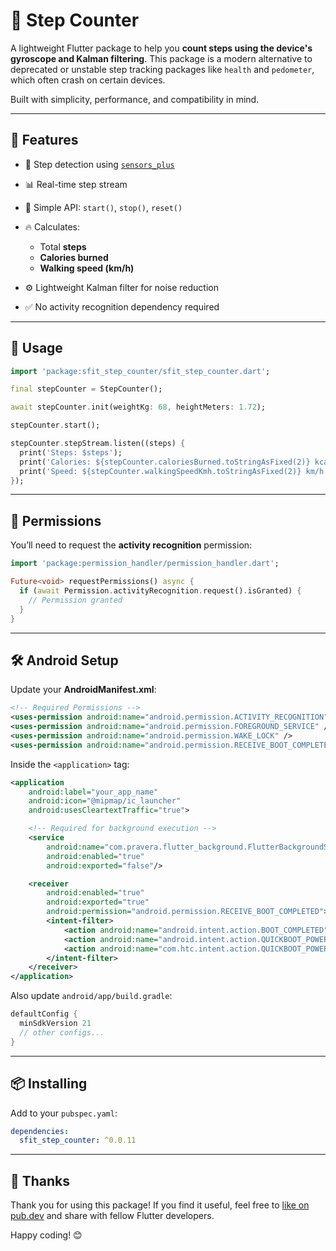 # 🏃 Step Counter

A lightweight Flutter package to help you **count steps using the device's gyroscope and Kalman filtering**. This package is a modern alternative to deprecated or unstable step tracking packages like `health` and `pedometer`, which often crash on certain devices.

Built with simplicity, performance, and compatibility in mind.

---

## 🚀 Features

* 📱 Step detection using [`sensors_plus`](https://pub.dev/packages/sensors_plus)
* 📊 Real-time step stream
* 🔁 Simple API: `start()`, `stop()`, `reset()`
* 🔥 Calculates:

  * Total **steps**
  * **Calories burned**
  * **Walking speed (km/h)**
* ⚙️ Lightweight Kalman filter for noise reduction
* ✅ No activity recognition dependency required

---

## 🧪 Usage

```dart
import 'package:sfit_step_counter/sfit_step_counter.dart';

final stepCounter = StepCounter();

await stepCounter.init(weightKg: 68, heightMeters: 1.72);

stepCounter.start();

stepCounter.stepStream.listen((steps) {
  print('Steps: $steps');
  print('Calories: ${stepCounter.caloriesBurned.toStringAsFixed(2)} kcal');
  print('Speed: ${stepCounter.walkingSpeedKmh.toStringAsFixed(2)} km/h');
});
```

---

## 🔐 Permissions

You’ll need to request the **activity recognition** permission:

```dart
import 'package:permission_handler/permission_handler.dart';

Future<void> requestPermissions() async {
  if (await Permission.activityRecognition.request().isGranted) {
    // Permission granted
  }
}
```

---

## 🛠 Android Setup

Update your **AndroidManifest.xml**:

```xml
<!-- Required Permissions -->
<uses-permission android:name="android.permission.ACTIVITY_RECOGNITION" />
<uses-permission android:name="android.permission.FOREGROUND_SERVICE" />
<uses-permission android:name="android.permission.WAKE_LOCK" />
<uses-permission android:name="android.permission.RECEIVE_BOOT_COMPLETED" />
```

Inside the `<application>` tag:

```xml
<application
    android:label="your_app_name"
    android:icon="@mipmap/ic_launcher"
    android:usesCleartextTraffic="true">

    <!-- Required for background execution -->
    <service
        android:name="com.pravera.flutter_background.FlutterBackgroundService"
        android:enabled="true"
        android:exported="false"/>

    <receiver
        android:enabled="true"
        android:exported="true"
        android:permission="android.permission.RECEIVE_BOOT_COMPLETED">
        <intent-filter>
            <action android:name="android.intent.action.BOOT_COMPLETED"/>
            <action android:name="android.intent.action.QUICKBOOT_POWERON"/>
            <action android:name="com.htc.intent.action.QUICKBOOT_POWERON"/>
        </intent-filter>
    </receiver>
</application>
```

Also update `android/app/build.gradle`:

```gradle
defaultConfig {
  minSdkVersion 21
  // other configs...
}
```

---

## 📦 Installing

Add to your `pubspec.yaml`:

```yaml
dependencies:
  sfit_step_counter: ^0.0.11
```

---

## 🙏 Thanks

Thank you for using this package! If you find it useful, feel free to [like on pub.dev](https://pub.dev/packages/sfit_step_counter) and share with fellow Flutter developers.

Happy coding! 😊

